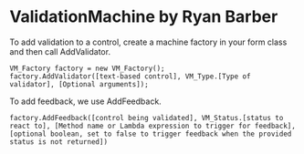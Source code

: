 # ValidationMachine by Ryan Barber

To add validation to a control, create a machine factory in your form class and then call AddValidator.

	VM_Factory factory = new VM_Factory();
	factory.AddValidator([text-based control], VM_Type.[Type of validator], [Optional arguments]);


To add feedback, we use AddFeedback.

	factory.AddFeedback([control being validated], VM_Status.[status to react to], [Method name or Lambda expression to trigger for feedback], [optional boolean, set to false to trigger feedback when the provided status is not returned])
